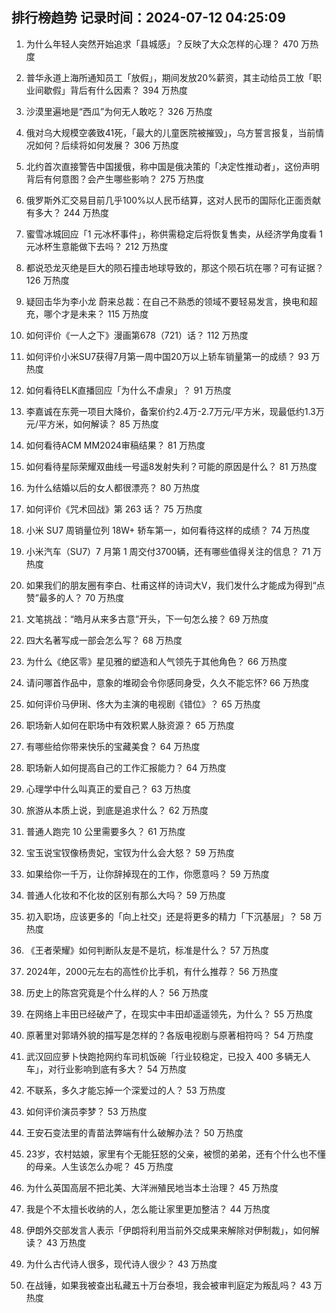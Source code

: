 
## 排行榜趋势 记录时间：2024-07-12 04:25:09
  
  1. 为什么年轻人突然开始追求「县城感」？反映了大众怎样的心理？ 470 万热度
    
  2. 普华永道上海所通知员工「放假」，期间发放20%薪资，其主动给员工放「职业间歇假」背后有什么因素？ 394 万热度
    
  3. 沙漠里遍地是“西瓜”为何无人敢吃？ 326 万热度
    
  4. 俄对乌大规模空袭致41死，「最大的儿童医院被摧毁」，乌方誓言报复，当前情况如何？后续将如何发展？ 306 万热度
    
  5. 北约首次直接警告中国援俄，称中国是俄决策的「决定性推动者」，这份声明背后有何意图？会产生哪些影响？ 275 万热度
    
  6. 俄罗斯外汇交易目前几乎100%以人民币结算，这对人民币的国际化正面贡献有多大？ 244 万热度
    
  7. 蜜雪冰城回应「1 元冰杯事件」，称供需稳定后将恢复售卖，从经济学角度看 1 元冰杯生意能做下去吗？ 212 万热度
    
  8. 都说恐龙灭绝是巨大的陨石撞击地球导致的，那这个陨石坑在哪？可有证据？ 126 万热度
    
  9. 疑回击华为李小龙 蔚来总裁：在自己不熟悉的领域不要轻易发言，换电和超充，哪个才是未来？ 115 万热度
    
  10. 如何评价《一人之下》漫画第678（721）话？ 112 万热度
    
  11. 如何评价小米SU7获得7月第一周中国20万以上轿车销量第一的成绩？ 93 万热度
    
  12. 如何看待ELK直播回应「为什么不虐泉」？ 91 万热度
    
  13. 李嘉诚在东莞一项目大降价，备案价约2.4万-2.7万元/平方米，现最低约1.3万元/平方米，如何解读？ 85 万热度
    
  14. 如何看待ACM MM2024审稿结果？ 81 万热度
    
  15. 如何看待星际荣耀双曲线一号遥8发射失利？可能的原因是什么？ 81 万热度
    
  16. 为什么结婚以后的女人都很漂亮？ 80 万热度
    
  17. 如何评价《咒术回战》第 263 话？ 75 万热度
    
  18. 小米 SU7 周销量位列 18W+ 轿车第一，如何看待这样的成绩？ 74 万热度
    
  19. 小米汽车（SU7）7 月第 1 周交付3700辆，还有哪些值得关注的信息？ 71 万热度
    
  20. 如果我们的朋友圈有李白、杜甫这样的诗词大V，我们发什么才能成为得到“点赞”最多的人？ 70 万热度
    
  21. 文笔挑战：“皓月从来多古意”开头，下一句怎么接？ 69 万热度
    
  22. 四大名著写成一部会怎么写？ 68 万热度
    
  23. 为什么《绝区零》星见雅的塑造和人气领先于其他角色？ 66 万热度
    
  24. 请问哪首作品中，意象的堆砌会令你感同身受，久久不能忘怀? 66 万热度
    
  25. 如何评价马伊琍、佟大为主演的电视剧《错位》？ 65 万热度
    
  26. 职场新人如何在职场中有效积累人脉资源？ 65 万热度
    
  27. 有哪些给你带来快乐的宝藏美食？ 64 万热度
    
  28. 职场新人如何提高自己的工作汇报能力？ 64 万热度
    
  29. 心理学中什么叫真正的爱自己？ 63 万热度
    
  30. 旅游从本质上说，到底是追求什么？ 62 万热度
    
  31. 普通人跑完 10 公里需要多久？ 61 万热度
    
  32. 宝玉说宝钗像杨贵妃，宝钗为什么会大怒？ 59 万热度
    
  33. 如果给你一千万，让你辞掉现在的工作，你愿意吗？ 59 万热度
    
  34. 普通人化妆和不化妆的区别有那么大吗？ 59 万热度
    
  35. 初入职场，应该更多的「向上社交」还是将更多的精力「下沉基层」？ 58 万热度
    
  36. 《王者荣耀》如何判断队友是不是坑，标准是什么？ 57 万热度
    
  37. 2024年，2000元左右的高性价比手机，有什么推荐？ 56 万热度
    
  38. 历史上的陈宫究竟是个什么样的人？ 56 万热度
    
  39. 在网络上丰田已经破产了，在现实中丰田却遥遥领先，为什么？ 55 万热度
    
  40. 原著里对郭靖外貌的描写是怎样的？各版电视剧与原著相符吗？ 54 万热度
    
  41. 武汉回应萝卜快跑抢网约车司机饭碗「行业较稳定，已投入 400 多辆无人车」，对行业影响到底有多大？ 54 万热度
    
  42. 不联系，多久才能忘掉一个深爱过的人？ 53 万热度
    
  43. 如何评价演员李梦？ 53 万热度
    
  44. 王安石变法里的青苗法弊端有什么破解办法？ 50 万热度
    
  45. 23岁，农村姑娘，家里有个无能狂怒的父亲，被惯的弟弟，还有个什么也不懂的母亲。人生该怎么办呢？ 45 万热度
    
  46. 为什么英国高层不把北美、大洋洲殖民地当本土治理？ 45 万热度
    
  47. 我是个不太擅长收纳的人，怎么能让家里更加整洁？ 44 万热度
    
  48. 伊朗外交部发言人表示「伊朗将利用当前外交成果来解除对伊制裁」，如何解读？ 43 万热度
    
  49. 为什么古代诗人很多，现代诗人很少？ 43 万热度
    
  50. 在战锤，如果我被查出私藏五十万台泰坦，我会被审判庭定为叛乱吗？ 43 万热度
    